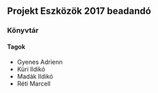 ## Projekt Eszközök 2017 beadandó
### Könyvtár

#### Tagok
- Gyenes Adrienn
- Küri Ildikó
- Madák Ildikó
- Réti Marcell
